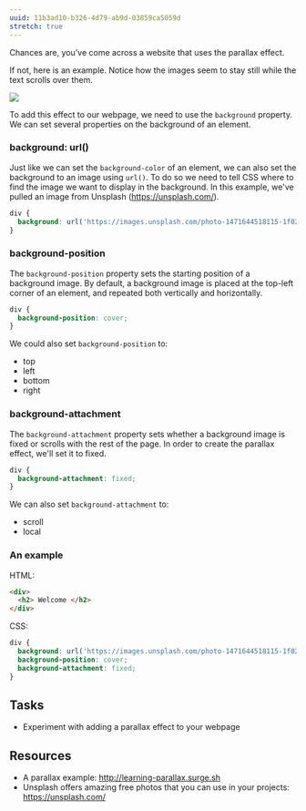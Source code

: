```yaml
---
uuid: 11b3ad10-b326-4d79-ab9d-03859ca5059d
stretch: true
---
```


Chances are, you've come across a website that uses the parallax effect.

If not, here is an example. Notice how the images seem to stay still while the text scrolls over them.

![](https://cl.ly/3z1C1e3w0q41/Screen%20Recording%202017-10-22%20at%2003.32%20PM.gif)

To add this effect to our webpage, we need to use the `background` property. We can set several properties on the background of an element.

### background: url()

Just like we can set the `background-color` of an element, we can also set the background to an image using `url()`. To do so we need to tell CSS where to find the image we want to display in the background. In this example, we've pulled an image from Unsplash (<https://unsplash.com/>).

```css
div {
  background: url('https://images.unsplash.com/photo-1471644518115-1f02e9819854?w=1500');
}
```

### background-position

The `background-position` property sets the starting position of a background image. By default, a background image is placed at the top-left corner of an element, and repeated both vertically and horizontally.

```css
div {
  background-position: cover;
}
```

We could also set `background-position` to:

- top
- left
- bottom
- right


### background-attachment

The `background-attachment` property sets whether a background image is fixed or scrolls with the rest of the page. In order to create the parallax effect, we'll set it to fixed.

```css
div {
  background-attachment: fixed;
}
```

We can also set `background-attachment` to:

- scroll
- local

### An example

HTML:

```html
<div>
  <h2> Welcome </h2>
</div>
```

CSS:

```css
div {
  background: url('https://images.unsplash.com/photo-1471644518115-1f02e9819854?w=1500');
  background-position: cover;
  background-attachment: fixed;
}
```

## Tasks

- Experiment with adding a parallax effect to your webpage

## Resources

- A parallax example: <http://learning-parallax.surge.sh>
- Unsplash offers amazing free photos that you can use in your projects: <https://unsplash.com/>
